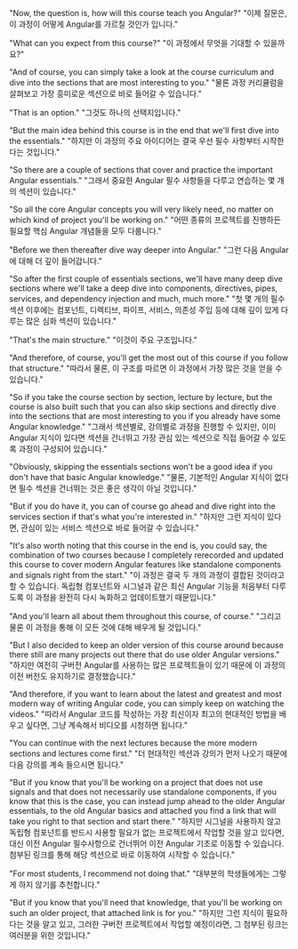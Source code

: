 "Now, the question is, how will this course teach you Angular?"
"이제 질문은, 이 과정이 어떻게 Angular를 가르칠 것인가 입니다."

"What can you expect from this course?"
"이 과정에서 무엇을 기대할 수 있을까요?"

"And of course, you can simply take a look at the course curriculum and dive into the sections that are most interesting to you."
"물론 과정 커리큘럼을 살펴보고 가장 흥미로운 섹션으로 바로 들어갈 수 있습니다."

"That is an option."
"그것도 하나의 선택지입니다."

"But the main idea behind this course is in the end that we'll first dive into the essentials."
"하지만 이 과정의 주요 아이디어는 결국 우선 필수 사항부터 시작한다는 것입니다."

"So there are a couple of sections that cover and practice the important Angular essentials."
"그래서 중요한 Angular 필수 사항들을 다루고 연습하는 몇 개의 섹션이 있습니다."

"So all the core Angular concepts you will very likely need, no matter on which kind of project you'll be working on."
"어떤 종류의 프로젝트를 진행하든 필요할 핵심 Angular 개념들을 모두 다룹니다."

"Before we then thereafter dive way deeper into Angular."
"그런 다음 Angular에 대해 더 깊이 들어갑니다."

"So after the first couple of essentials sections, we'll have many deep dive sections where we'll take a deep dive into components, directives, pipes, services, and dependency injection and much, much more."
"첫 몇 개의 필수 섹션 이후에는 컴포넌트, 디렉티브, 파이프, 서비스, 의존성 주입 등에 대해 깊이 있게 다루는 많은 심화 섹션이 있습니다."

"That's the main structure."
"이것이 주요 구조입니다."

"And therefore, of course, you'll get the most out of this course if you follow that structure."
"따라서 물론, 이 구조를 따르면 이 과정에서 가장 많은 것을 얻을 수 있습니다."

"So if you take the course section by section, lecture by lecture, but the course is also built such that you can also skip sections and directly dive into the sections that are most interesting to you if you already have some Angular knowledge."
"그래서 섹션별로, 강의별로 과정을 진행할 수 있지만, 이미 Angular 지식이 있다면 섹션을 건너뛰고 가장 관심 있는 섹션으로 직접 들어갈 수 있도록 과정이 구성되어 있습니다."

"Obviously, skipping the essentials sections won't be a good idea if you don't have that basic Angular knowledge."
"물론, 기본적인 Angular 지식이 없다면 필수 섹션을 건너뛰는 것은 좋은 생각이 아닐 것입니다."

"But if you do have it, you can of course go ahead and dive right into the services section if that's what you're interested in."
"하지만 그런 지식이 있다면, 관심이 있는 서비스 섹션으로 바로 들어갈 수 있습니다."

"It's also worth noting that this course in the end is, you could say, the combination of two courses because I completely rerecorded and updated this course to cover modern Angular features like standalone components and signals right from the start."
"이 과정은 결국 두 개의 과정이 결합된 것이라고 할 수 있습니다. 독립형 컴포넌트와 시그널과 같은 최신 Angular 기능을 처음부터 다루도록 이 과정을 완전히 다시 녹화하고 업데이트했기 때문입니다."

"And you'll learn all about them throughout this course, of course."
"그리고 물론 이 과정을 통해 이 모든 것에 대해 배우게 될 것입니다."

"But I also decided to keep an older version of this course around because there still are many projects out there that do use older Angular versions."
"하지만 여전히 구버전 Angular를 사용하는 많은 프로젝트들이 있기 때문에 이 과정의 이전 버전도 유지하기로 결정했습니다."

"And therefore, if you want to learn about the latest and greatest and most modern way of writing Angular code, you can simply keep on watching the videos."
"따라서 Angular 코드를 작성하는 가장 최신이자 최고의 현대적인 방법을 배우고 싶다면, 그냥 계속해서 비디오를 시청하면 됩니다."

"You can continue with the next lectures because the more modern sections and lectures come first."
"더 현대적인 섹션과 강의가 먼저 나오기 때문에 다음 강의를 계속 들으시면 됩니다."

"But if you know that you'll be working on a project that does not use signals and that does not necessarily use standalone components, if you know that this is the case, you can instead jump ahead to the older Angular essentials, to the old Angular basics and attached you find a link that will take you right to that section and start there."
"하지만 시그널을 사용하지 않고 독립형 컴포넌트를 반드시 사용할 필요가 없는 프로젝트에서 작업할 것을 알고 있다면, 대신 이전 Angular 필수사항으로 건너뛰어 이전 Angular 기초로 이동할 수 있습니다. 첨부된 링크를 통해 해당 섹션으로 바로 이동하여 시작할 수 있습니다."

"For most students, I recommend not doing that."
"대부분의 학생들에게는 그렇게 하지 않기를 추천합니다."

"But if you know that you'll need that knowledge, that you'll be working on such an older project, that attached link is for you."
"하지만 그런 지식이 필요하다는 것을 알고 있고, 그러한 구버전 프로젝트에서 작업할 예정이라면, 그 첨부된 링크는 여러분을 위한 것입니다."